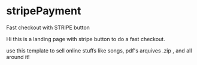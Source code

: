 # stripePayment
Fast checkout with STRIPE button

Hi this is a landing page with stripe button to do a fast checkout.

use this template to sell online stuffs like songs, pdf's arquives .zip , and all around it!
